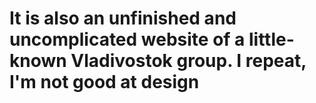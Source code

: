 # It is also an unfinished and uncomplicated website of a little-known Vladivostok group. I repeat, I'm not good at design
